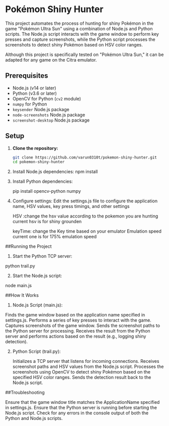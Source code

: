 # Pokémon Shiny Hunter

This project automates the process of hunting for shiny Pokémon in the game "Pokémon Ultra Sun" using a combination of Node.js and Python scripts. The Node.js script interacts with the game window to perform key presses and capture screenshots, while the Python script processes the screenshots to detect shiny Pokémon based on HSV color ranges.

Although this project is specifically tested on "Pokémon Ultra Sun," it can be adapted for any game on the Citra emulator.

## Prerequisites

- Node.js (v14 or later)
- Python (v3.6 or later)
- OpenCV for Python (`cv2` module)
- `numpy` for Python
- `keysender` Node.js package
- `node-screenshots` Node.js package
- `screenshot-desktop` Node.js package

## Setup

1. **Clone the repository:**

   ```sh
   git clone https://github.com/varun0310t/pokemon-shiny-hunter.git
   cd pokemon-shiny-hunter
2. Install Node.js dependencies:
   npm install

3. Install Python dependencies:
   
   pip install opencv-python numpy

4. Configure settings:
   Edit the settings.js file to configure the application name, HSV values, key press timings, and other settings
  
   HSV :change the hsv value according to the pokemon you are hunting current hsv is for shiny grounden

   keyTime: change the Key time based on your emulator Emulation speed current one is for 175% emulation speed 

##Running the Project

1. Start the Python TCP server:
 
  python trail.py

2. Start the Node.js script:

  node main.js

##How It Works

1. Node.js Script (main.js):  

  Finds the game window based on the application name specified in settings.js.
  Performs a series of key presses to interact with the game.
  Captures screenshots of the game window.
  Sends the screenshot paths to the Python server for processing.
  Receives the result from the Python server and performs actions based on the result (e.g., logging shiny detection).

2. Python Script (trail.py):

   Initializes a TCP server that listens for incoming connections.
   Receives screenshot paths and HSV values from the Node.js script.
   Processes the screenshots using OpenCV to detect shiny Pokémon based on the specified HSV color ranges.
   Sends the detection result back to the Node.js script.


##Troubleshooting

   Ensure that the game window title matches the ApplicationName specified in settings.js.
   Ensure that the Python server is running before starting the Node.js script.
   Check for any errors in the console output of both the Python and Node.js scripts.